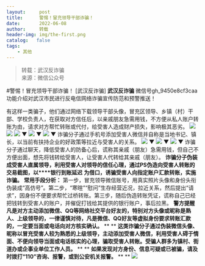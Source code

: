```yaml
---
layout:     post
title:      警惕！冒充领导干部诈骗！
date:       2022-06-08
author:     转载
header-img: img/the-first.png
catalog:   false
tags:
    - 其他
---
```


<blockquote><p>转载：武汉反诈骗<br>
来源：微信公众号</p></blockquote>

#警惕！冒充领导干部诈骗！
[武汉反诈骗]
**武汉反诈骗**
微信号gh_9450e8cf3caa
功能介绍对武汉市民进行反电信网络诈骗宣传防范和预警推送！

有这样一类骗子，他们通过网络下载领导干部头像，冒充区领导、乡镇（村）干部、学校负责人，在获取对方信任后，以亲戚朋友急需用钱，不方便从私人账户转账为由，请求对方帮忙转账或代付，给受害人造成财产损失，影响极其恶劣。
![]({{site.baseurl}}/postimg/SJwOLOxiap1dicopjkpuQxEUyWXsBfc4aNlDPw8VXlib1VEfklVf5aib6G91jvbZJic5KqOjr1hfZZia35mrqaKZDCWw.jpeg)
![]({{site.baseurl}}/postimg/Ljib4So7yuWiajibicwABoYsuZujZb4DIC2IxicBic5sSsgn5ibWXWSJNeBso524tUaMTTuIWZDzicz26LX7dBXLHnOGrA.gif)
![]({{site.baseurl}}/postimg/HSEsibBGqU9Tr7icq33tWFkXmkPyia2edrOapC2XX5425tToB3q81rAaXBvBibwKFmiaYPZEBckka7ia8OorNysYtkicg.jpeg)
▼
![]({{site.baseurl}}/postimg/HSEsibBGqU9Tr7icq33tWFkXmkPyia2edrOCYsCB0aoqzHUEibBqypEsK1xv2BZmqYNWkBkaty0qicYqt9wNXj25GEQ.jpeg)
▼
![]({{site.baseurl}}/postimg/HSEsibBGqU9Tr7icq33tWFkXmkPyia2edrOEY5kZ0eKWxwn5A7esbicWScvzmEetOibauzWvRMwlKMicX4Vde50DHPVg.jpeg)
▼
诈骗分子通过手机号添加受害人微信并自称是当地书记、镇长，以当前有扶持企业的好政策等拉近与受害人的关系。
![]({{site.baseurl}}/postimg/HSEsibBGqU9Tr7icq33tWFkXmkPyia2edrOJr0pmt3jGxammPibeyBkM2lWaAE0LXoM0jJ5dBebAibNRku68BlKZ1pw.jpeg)
▼
![]({{site.baseurl}}/postimg/HSEsibBGqU9Tr7icq33tWFkXmkPyia2edrOgYOgt30icSpmF9yKRhxYMryP039KxFib5L6LVTY8GZOMdkGTR3ApuVFA.jpeg)
▼
![]({{site.baseurl}}/postimg/HSEsibBGqU9Tr7icq33tWFkXmkPyia2edrO1TAMXYfbvticoibqLmcHXRicSFrhvdiaN3y9QPdnLLHhliauQnBtrveYtqA.jpeg)
▼
诈骗分子通过聊天，降低受害人的防备心后，谎称其亲戚（朋友）急需用钱，但自己不方便出面，想先将钱转给受害人，让受害人代转给其亲戚（朋友）。
**诈骗分子伪装成受害人直属领导，利用受害人对领导的信任心理，通过PS伪造向受害人转账的交易截图，以****银行到账延迟**
**为借口，诱骗受害人向指定账户汇款转账，实施诈骗。**
**常用手段分析：**
第一步，冒充领导微信账号，用真实照片头像和身份头衔伪装成“高仿号”。第二步，“寒暄”“慰问”生存经营近况，拉近关系，然后提出“请求”，因身份不便要求帮忙过桥转账。第三步，随后伪造转账凭证，谎称自己已经把钱转到受害人的账户，并催促打钱给其提供的银行账户，事后拉黑。
**警方提醒**
**凡是对方主动添加微信、QQ等网络社交平台好友的，特别对方头像或昵称是熟人、上级领导的，一律谨慎对待，凡是微信、QQ好友等虚拟身份要求转账汇款的，一定要当面或电话向对方核实确认。**
**
**
**这类诈骗分子通过伪装微信头像、昵称以冒充受害人较为熟悉的上级领导，主动添加受害人微信，利用受害人碍于情面、不便向领导当面或电话核实的心理，骗取受害人转账。受骗人群多为镇村、街道办或企事业单位工作人员。**
**
**
**如果发现对方身份、信息可疑或已被骗，请及时拨打“110”咨询、报警，或到公安机关报警。**
**
**
![]({{site.baseurl}}/postimg/8wBAcE4t1v7uroj8EKYrOGmoiavdznianX1ibibKRia4vqFibcAKPickqak4FFFHbQfkcMAb2PhEngicK98v3tGhLdyS2A.jpeg)
